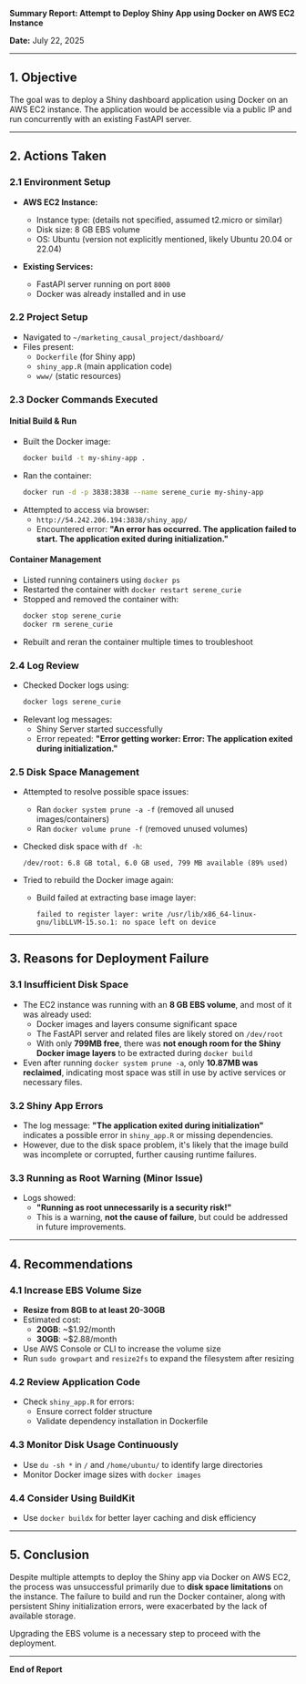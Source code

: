 **Summary Report: Attempt to Deploy Shiny App using Docker on AWS EC2 Instance**


**Date:** July 22, 2025

---

## **1. Objective**

The goal was to deploy a Shiny dashboard application using Docker on an AWS EC2 instance. The application would be accessible via a public IP and run concurrently with an existing FastAPI server.

---

## **2. Actions Taken**

### **2.1 Environment Setup**

- **AWS EC2 Instance:**

  - Instance type: (details not specified, assumed t2.micro or similar)
  - Disk size: 8 GB EBS volume
  - OS: Ubuntu (version not explicitly mentioned, likely Ubuntu 20.04 or 22.04)

- **Existing Services:**

  - FastAPI server running on port `8000`
  - Docker was already installed and in use

### **2.2 Project Setup**

- Navigated to `~/marketing_causal_project/dashboard/`
- Files present:
  - `Dockerfile` (for Shiny app)
  - `shiny_app.R` (main application code)
  - `www/` (static resources)

### **2.3 Docker Commands Executed**

#### **Initial Build & Run**

- Built the Docker image:
  ```bash
  docker build -t my-shiny-app .
  ```
- Ran the container:
  ```bash
  docker run -d -p 3838:3838 --name serene_curie my-shiny-app
  ```
- Attempted to access via browser:
  - `http://54.242.206.194:3838/shiny_app/`
  - Encountered error: **"An error has occurred. The application failed to start. The application exited during initialization."**

#### **Container Management**

- Listed running containers using `docker ps`
- Restarted the container with `docker restart serene_curie`
- Stopped and removed the container with:
  ```bash
  docker stop serene_curie
  docker rm serene_curie
  ```
- Rebuilt and reran the container multiple times to troubleshoot

### **2.4 Log Review**

- Checked Docker logs using:
  ```bash
  docker logs serene_curie
  ```
- Relevant log messages:
  - Shiny Server started successfully
  - Error repeated: **"Error getting worker: Error: The application exited during initialization."**

### **2.5 Disk Space Management**

- Attempted to resolve possible space issues:

  - Ran `docker system prune -a -f` (removed all unused images/containers)
  - Ran `docker volume prune -f` (removed unused volumes)

- Checked disk space with `df -h`:

  ```
  /dev/root: 6.8 GB total, 6.0 GB used, 799 MB available (89% used)
  ```

- Tried to rebuild the Docker image again:

  - Build failed at extracting base image layer:
    ```
    failed to register layer: write /usr/lib/x86_64-linux-gnu/libLLVM-15.so.1: no space left on device
    ```

---

## **3. Reasons for Deployment Failure**

### **3.1 Insufficient Disk Space**

- The EC2 instance was running with an **8 GB EBS volume**, and most of it was already used:
  - Docker images and layers consume significant space
  - The FastAPI server and related files are likely stored on `/dev/root`
  - With only **799MB free**, there was **not enough room for the Shiny Docker image layers** to be extracted during `docker build`
- Even after running `docker system prune -a`, only **10.87MB was reclaimed**, indicating most space was still in use by active services or necessary files.

### **3.2 Shiny App Errors**

- The log message: **"The application exited during initialization"** indicates a possible error in `shiny_app.R` or missing dependencies.
- However, due to the disk space problem, it's likely that the image build was incomplete or corrupted, further causing runtime failures.

### **3.3 Running as Root Warning (Minor Issue)**

- Logs showed:
  - **"Running as root unnecessarily is a security risk!"**
  - This is a warning, **not the cause of failure**, but could be addressed in future improvements.

---

## **4. Recommendations**

### **4.1 Increase EBS Volume Size**

- **Resize from 8GB to at least 20-30GB**
- Estimated cost:
  - **20GB**: \~\$1.92/month
  - **30GB**: \~\$2.88/month
- Use AWS Console or CLI to increase the volume size
- Run `sudo growpart` and `resize2fs` to expand the filesystem after resizing

### **4.2 Review Application Code**

- Check `shiny_app.R` for errors:
  - Ensure correct folder structure
  - Validate dependency installation in Dockerfile

### **4.3 Monitor Disk Usage Continuously**

- Use `du -sh *` in `/` and `/home/ubuntu/` to identify large directories
- Monitor Docker image sizes with `docker images`

### **4.4 Consider Using BuildKit**

- Use `docker buildx` for better layer caching and disk efficiency

---

## **5. Conclusion**

Despite multiple attempts to deploy the Shiny app via Docker on AWS EC2, the process was unsuccessful primarily due to **disk space limitations** on the instance. The failure to build and run the Docker container, along with persistent Shiny initialization errors, were exacerbated by the lack of available storage.

Upgrading the EBS volume is a necessary step to proceed with the deployment.

---

**End of Report**


